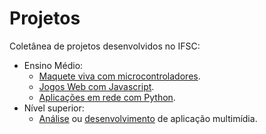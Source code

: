 # Projetos

Coletânea de projetos desenvolvidos no IFSC:

* Ensino Médio:
  * [Maquete viva com microcontroladores](integrado-ao-ensino-medio-em-telecomunicacoes/maquete-viva/).
  * [Jogos Web com Javascript](integrado-ao-ensino-medio-em-telecomunicacoes/aplicacao-web-com-javascript/).
  * [Aplicações em rede com Python](integrado-ao-ensino-medio-em-telecomunicacoes/aplicacoes-em-rede-com-python/).
* Nível superior:
  * [Análise](engenharia-de-telecomunicacoes/analise-de-aplicacao-multimidia.md) ou [desenvolvimento](engenharia-de-telecomunicacoes/desenvolvimento-de-aplicacao-multimidia.md) de aplicação multimídia.
